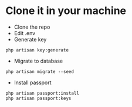 
# Clone it in your machine
- Clone the repo
- Edit .env
- Generate key
```code
php artisan key:generate
```
- Migrate to database
```code
php artisan migrate --seed
```
- Install passport
```code
php artisan passport:install
php artisan passport:keys
```
